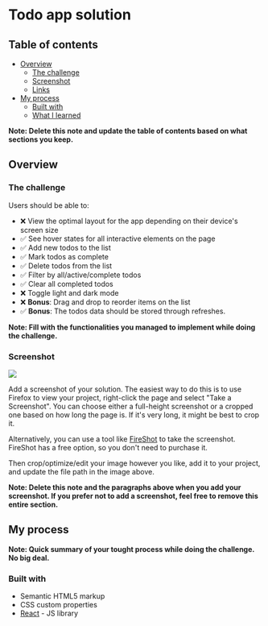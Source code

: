 # Todo app solution

## Table of contents

- [Overview](#overview)
  - [The challenge](#the-challenge)
  - [Screenshot](#screenshot)
  - [Links](#links)
- [My process](#my-process)
  - [Built with](#built-with)
  - [What I learned](#what-i-learned)

**Note: Delete this note and update the table of contents based on what sections you keep.**

## Overview

### The challenge

Users should be able to:

- :x: View the optimal layout for the app depending on their device's screen size
- :white_check_mark: See hover states for all interactive elements on the page
- :white_check_mark: Add new todos to the list
- :white_check_mark: Mark todos as complete
- :white_check_mark: Delete todos from the list
- :white_check_mark: Filter by all/active/complete todos
- :white_check_mark: Clear all completed todos
- :x: Toggle light and dark mode
- :x: **Bonus**: Drag and drop to reorder items on the list
- :white_check_mark: **Bonus**: The todos data should be stored through refreshes.

**Note: Fill with the functionalities you managed to implement while doing the challenge.**

### Screenshot

![](./screenshot.jpg)

Add a screenshot of your solution. The easiest way to do this is to use Firefox to view your project, right-click the page and select "Take a Screenshot". You can choose either a full-height screenshot or a cropped one based on how long the page is. If it's very long, it might be best to crop it.

Alternatively, you can use a tool like [FireShot](https://getfireshot.com/) to take the screenshot. FireShot has a free option, so you don't need to purchase it. 

Then crop/optimize/edit your image however you like, add it to your project, and update the file path in the image above.

**Note: Delete this note and the paragraphs above when you add your screenshot. If you prefer not to add a screenshot, feel free to remove this entire section.**

## My process

**Note: Quick summary of your tought process while doing the challenge. No big deal.**

### Built with

- Semantic HTML5 markup
- CSS custom properties
- [React](https://reactjs.org/) - JS library


